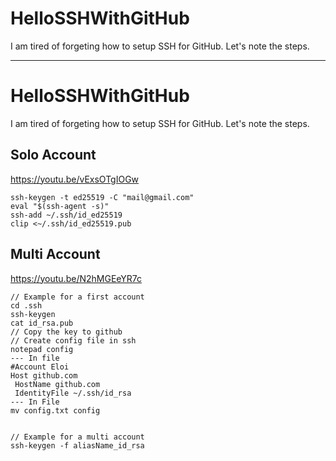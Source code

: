 # HelloSSHWithGitHub
I am tired of forgeting how to setup SSH for GitHub. Let's note the steps.


------------------


# HelloSSHWithGitHub
I am tired of forgeting how to setup SSH for GitHub. Let's note the steps.


## Solo Account 

https://youtu.be/vExsOTgIOGw

```
ssh-keygen -t ed25519 -C "mail@gmail.com"
eval "$(ssh-agent -s)"
ssh-add ~/.ssh/id_ed25519
clip <~/.ssh/id_ed25519.pub
```

## Multi Account

https://youtu.be/N2hMGEeYR7c

```
// Example for a first account
cd .ssh
ssh-keygen
cat id_rsa.pub
// Copy the key to github
// Create config file in ssh
notepad config
--- In file 
#Account Eloi
Host github.com
 HostName github.com
 IdentityFile ~/.ssh/id_rsa
--- In File
mv config.txt config


// Example for a multi account
ssh-keygen -f aliasName_id_rsa
```

